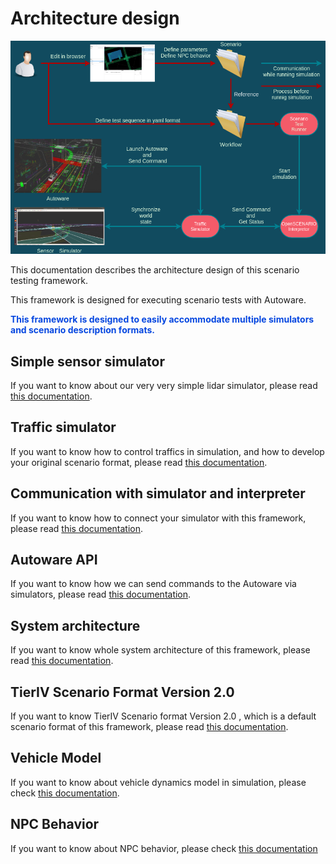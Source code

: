 # Architecture design

![Scenario Testing Framework](../image/what_is_scenario_testing_framework.png "what is scenario testing framework")

This documentation describes the architecture design of this scenario testing framework.

This framework is designed for executing scenario tests with Autoware.

<font color="#065479E">**This framework is designed to easily accommodate multiple simulators and scenario description formats.**</font>

## Simple sensor simulator

If you want to know about our very very simple lidar simulator, please read [this documentation](SimpleSensorSimulator.md).

## Traffic simulator

If you want to know how to control traffics in simulation, and how to develop your original scenario format, please read [this documentation](TrafficSimulator.md).

## Communication with simulator and interpreter

If you want to know how to connect your simulator with this framework, please read [this documentation](ZeroMQ.md).

## Autoware API

If you want to know how we can send commands to the Autoware via simulators, please read [this documentation](AutowareAPI.md).

## System architecture

If you want to know whole system architecture of this framework, please read [this documentation](SystemArchitecture.md).

## TierIV Scenario Format Version 2.0

If you want to know TierIV Scenario format Version 2.0 , which is a default scenario format of this framework, please read [this documentation](TierIVScenarioFormatVersion2.md).

## Vehicle Model

If you want to know about vehicle dynamics model in simulation, please check [this documentation](VehicleDynamics.md).

## NPC Behavior

If you want to know about NPC behavior, please check [this documentation](NPCBehavior.md)
